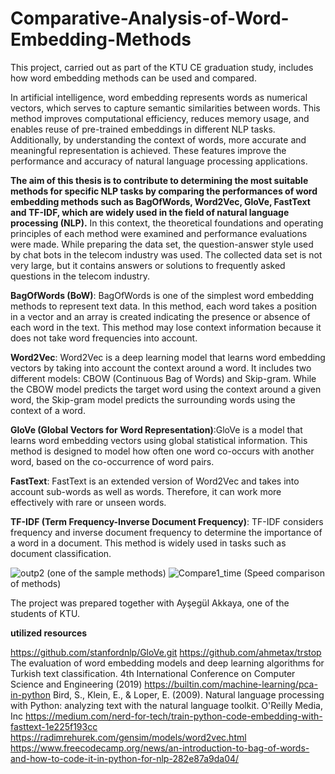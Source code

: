 # Comparative-Analysis-of-Word-Embedding-Methods
This project, carried out as part of the KTU CE graduation study, includes how word embedding methods can be used and compared.

In artificial intelligence, word embedding represents words as numerical vectors, which serves to capture semantic similarities between words. This method improves computational efficiency, reduces memory usage, and enables reuse of pre-trained embeddings in different NLP tasks. Additionally, by understanding the context of words, more accurate and meaningful representation is achieved. These features improve the performance and accuracy of natural language processing applications.

  **The aim of this thesis is to contribute to determining the most suitable methods for specific NLP tasks by comparing the performances of word embedding methods such as BagOfWords, Word2Vec, GloVe, FastText and TF-IDF, which are widely used in the field of natural language processing (NLP).**
In this context, the theoretical foundations and operating principles of each method were examined and performance evaluations were made. While preparing the data set, the question-answer style used by chat bots in the telecom industry was used. The collected data set is not very large, but it contains answers or solutions to frequently asked questions in the telecom industry.

**BagOfWords (BoW)**: BagOfWords is one of the simplest word embedding methods to represent text data. In this method, each word takes a position in a vector and an array is created indicating the presence or absence of each word in the text. This method may lose context information because it does not take word frequencies into account.

**Word2Vec**: Word2Vec is a deep learning model that learns word embedding vectors by taking into account the context around a word. It includes two different models: CBOW (Continuous Bag of Words) and Skip-gram. While the CBOW model predicts the target word using the context around a given word, the Skip-gram model predicts the surrounding words using the context of a word. 

**GloVe (Global Vectors for Word Representation)**:GloVe is a model that learns word embedding vectors using global statistical information. This method is designed to model how often one word co-occurs with another word, based on the co-occurrence of word pairs.

**FastText**: FastText is an extended version of Word2Vec and takes into account sub-words as well as words. Therefore, it can work more effectively with rare or unseen words.

**TF-IDF (Term Frequency-Inverse Document Frequency)**: TF-IDF considers frequency and inverse document frequency to determine the importance of a word in a document. This method is widely used in tasks such as document classification.

![outp2](https://github.com/user-attachments/assets/3a6c3632-4863-42b8-83c0-1b88bfe73d41)
(one of the sample methods)
![Compare1_time](https://github.com/user-attachments/assets/fd4df351-375e-46ad-9afb-c8e78a1c25b3)
(Speed ​​comparison of methods)


The project was prepared together with Ayşegül Akkaya, one of the students of KTU.

    
**utilized resources**

https://github.com/stanfordnlp/GloVe.git
https://github.com/ahmetax/trstop
The evaluation of word embedding models and deep learning algorithms for Turkish text classification. 4th International Conference on Computer Science and Engineering (2019)
https://builtin.com/machine-learning/pca-in-python
Bird, S., Klein, E., & Loper, E. (2009). Natural language processing with Python: analyzing text with the natural language toolkit. O'Reilly Media, Inc
https://medium.com/nerd-for-tech/train-python-code-embedding-with-fasttext-1e225f193cc
https://radimrehurek.com/gensim/models/word2vec.html
https://www.freecodecamp.org/news/an-introduction-to-bag-of-words-and-how-to-code-it-in-python-for-nlp-282e87a9da04/
